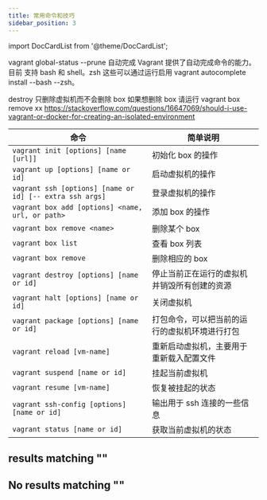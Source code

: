 ```yaml
---
title: 常用命令和技巧
sidebar_position: 3
---
```


import DocCardList from '@theme/DocCardList';

<DocCardList />

vagrant global-status --prune
自动完成
Vagrant 提供了自动完成命令的能力。目前 支持 bash 和 shell。zsh 这些可以通过运行启用 vagrant autocomplete install --bash --zsh。

destroy 只删除虚拟机而不会删除 box 如果想删除 box 请运行 vagrant box remove xx
https://stackoverflow.com/questions/16647069/should-i-use-vagrant-or-docker-for-creating-an-isolated-environment

| 命令                                                     | 简单说明                                       |
| -------------------------------------------------------- | ---------------------------------------------- |
| `vagrant init [options] [name [url]]`                    | 初始化 box 的操作                              |
| `vagrant up [options] [name or id]`                      | 启动虚拟机的操作                               |
| `vagrant ssh [options] [name or id] [-- extra ssh args]` | 登录虚拟机的操作                               |
| `vagrant box add [options] <name, url, or path>`         | 添加 box 的操作                                |
| `vagrant box remove <name>`                              | 删除某个 box                                   |
| `vagrant box list`                                       | 查看 box 列表                                  |
| `vagrant box remove`                                     | 删除相应的 box                                 |
| `vagrant destroy [options] [name or id]`                 | 停止当前正在运行的虚拟机并销毁所有创建的资源   |
| `vagrant halt [options] [name or id]`                    | 关闭虚拟机                                     |
| `vagrant package [options] [name or id]`                 | 打包命令，可以把当前的运行的虚拟机环境进行打包 |
| `vagrant reload [vm-name]`                               | 重新启动虚拟机，主要用于重新载入配置文件       |
| `vagrant suspend [name or id]`                           | 挂起当前虚拟机                                 |
| `vagrant resume [vm-name]`                               | 恢复被挂起的状态                               |
| `vagrant ssh-config [options] [name or id]`              | 输出用于 ssh 连接的一些信息                    |
| `vagrant status [name or id]`                            | 获取当前虚拟机的状态                           |

## results matching ""

## No results matching ""
